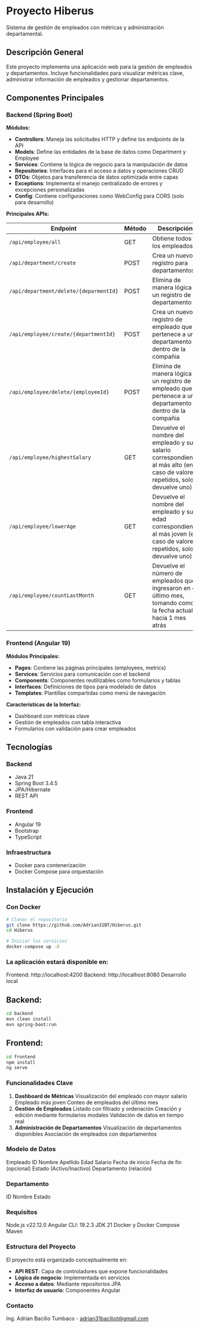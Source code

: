 # Proyecto Hiberus

Sistema de gestión de empleados con métricas y administración departamental.

## Descripción General

Este proyecto implementa una aplicación web para la gestión de empleados y departamentos. Incluye funcionalidades para visualizar métricas clave, administrar información de empleados y gestionar departamentos.

## Componentes Principales

### Backend (Spring Boot)

**Módulos:**

- **Controllers**: Maneja las solicitudes HTTP y define los endpoints de la API
- **Models**: Define las entidades de la base de datos como Department y Employee
- **Services**: Contiene la lógica de negocio para la manipulación de datos
- **Repositories**: Interfaces para el acceso a datos y operaciones CRUD
- **DTOs**: Objetos para transferencia de datos optimizada entre capas
- **Exceptions**: Implementa el manejo centralizado de errores y excepciones personalizadas
- **Config**: Contiene configuraciones como WebConfig para CORS (solo para desarrollo)

**Principales APIs:**

| Endpoint | Método | Descripción |
|----------|--------|-------------|
| `/api/employee/all` | GET | Obtiene todos los empleados |
| `/api/department/create` | POST | Crea un nuevo registro para departamentos |
| `/api/department/delete/{deparmentId}` | POST | Elimina de manera lógica un registro de departamento |
| `/api/employee/create/{departmentId}` | POST | Crea un nuevo registro de empleado que pertenece a un departamento dentro de la compañia |
| `/api/employee/delete/{employeeId}` | POST | Elimina de manera lógica un registro de empleado que pertenece a un departamento dentro de la compañia |
| `/api/employee/highestSalary` | GET | Devuelve el nombre del empleado y su salario correspondiente al más alto (en caso de valores repetidos, solo devuelve uno) |
| `/api/employee/lowerAge` | GET | Devuelve el nombre del empleado y su edad correspondiente al más joven (en caso de valores repetidos, solo devuelve uno) |
| `/api/employee/countLastMonth` | GET | Devuelve el número de empleados que ingresaron en el último mes, tomando como la fecha actual hacia 1 mes atrás |

### Frontend (Angular 19)

**Módulos Principales:**

- **Pages**: Contiene las páginas principales (employees, metrics)
- **Services**: Servicios para comunicación con el backend
- **Components**: Componentes reutilizables como formularios y tablas
- **Interfaces**: Definiciones de tipos para modelado de datos
- **Templates**: Plantillas compartidas como menú de navegación

**Características de la Interfaz:**

- Dashboard con métricas clave
- Gestión de empleados con tabla interactiva
- Formularios con validación para crear empleados

## Tecnologías

### Backend

- Java 21
- Spring Boot 3.4.5
- JPA/Hibernate
- REST API

### Frontend

- Angular 19
- Bootstrap
- TypeScript

### Infraestructura

- Docker para contenerización
- Docker Compose para orquestación

## Instalación y Ejecución

### Con Docker

```bash
# Clonar el repositorio
git clone https://github.com/Adrian31BT/Hiberus.git
cd Hiberus

# Iniciar los servicios
docker-compose up -d
```

### La aplicación estará disponible en:

Frontend: http://localhost:4200
Backend: http://localhost:8080
Desarrollo local

## Backend:

```bash
cd backend
mvn clean install
mvn spring-boot:run
```

## Frontend:

```bash
cd frontend
npm install
ng serve
```

### Funcionalidades Clave

1. **Dashboard de Métricas**
   Visualización del empleado con mayor salario
   Empleado más joven
   Conteo de empleados del último mes
2. **Gestión de Empleados**
   Listado con filtrado y ordenación
   Creación y edición mediante formularios modales
   Validación de datos en tiempo real
3. **Administración de Departamentos**
   Visualización de departamentos disponibles
   Asociación de empleados con departamentos

### Modelo de Datos

Empleado
ID
Nombre
Apellido
Edad
Salario
Fecha de inicio
Fecha de fin (opcional)
Estado (Activo/Inactivo)
Departamento (relación)

### Departamento

ID
Nombre
Estado

### Requisitos

Node.js v22.12.0
Angular CLI: 19.2.3
JDK 21
Docker y Docker Compose
Maven

### Estructura del Proyecto

El proyecto está organizado conceptualmente en:

- **API REST**: Capa de controladores que expone funcionalidades
- **Lógica de negocio**: Implementada en servicios
- **Acceso a datos**: Mediante repositorios JPA
- **Interfaz de usuario**: Componentes Angular

### Contacto

Ing. Adrian Bacilio Tumbaco - adrian31baciliot@gmail.com
